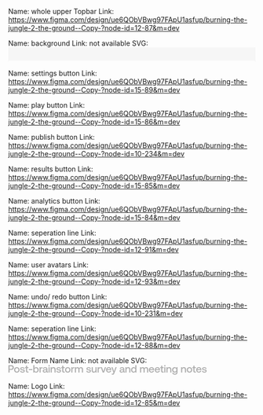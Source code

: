 Name: whole upper Topbar
Link: https://www.figma.com/design/ue6QObVBwg97FApU1asfup/burning-the-jungle-2-the-ground--Copy-?node-id=12-87&m=dev

Name: background
Link: not available
SVG: <svg xmlns="http://www.w3.org/2000/svg" width="1511" height="91" viewBox="0 0 1511 91" fill="none">
  <path d="M1511 91H1510.85C1509.88 84.7699 1504.5 80 1498 80H12.1201C5.62058 80 0.235487 84.7699 -0.726562 91H-10V0H1511V91Z" fill="#F6F6F6"/>
</svg> 

Name: settings button
Link: https://www.figma.com/design/ue6QObVBwg97FApU1asfup/burning-the-jungle-2-the-ground--Copy-?node-id=15-89&m=dev

Name: play button
Link: https://www.figma.com/design/ue6QObVBwg97FApU1asfup/burning-the-jungle-2-the-ground--Copy-?node-id=15-86&m=dev

Name: publish button
Link: https://www.figma.com/design/ue6QObVBwg97FApU1asfup/burning-the-jungle-2-the-ground--Copy-?node-id=10-234&m=dev

Name: results button
Link: https://www.figma.com/design/ue6QObVBwg97FApU1asfup/burning-the-jungle-2-the-ground--Copy-?node-id=15-85&m=dev

Name: analytics button
Link: https://www.figma.com/design/ue6QObVBwg97FApU1asfup/burning-the-jungle-2-the-ground--Copy-?node-id=15-84&m=dev

Name: seperation line
Link: https://www.figma.com/design/ue6QObVBwg97FApU1asfup/burning-the-jungle-2-the-ground--Copy-?node-id=12-91&m=dev

Name: user avatars
Link: https://www.figma.com/design/ue6QObVBwg97FApU1asfup/burning-the-jungle-2-the-ground--Copy-?node-id=12-93&m=dev

Name: undo/ redo button
Link: https://www.figma.com/design/ue6QObVBwg97FApU1asfup/burning-the-jungle-2-the-ground--Copy-?node-id=10-231&m=dev

Name: seperation line
Link: https://www.figma.com/design/ue6QObVBwg97FApU1asfup/burning-the-jungle-2-the-ground--Copy-?node-id=12-88&m=dev

Name: Form Name
Link: not available
SVG: <svg width="405" height="21" viewBox="0 0 405 21" fill="none" xmlns="http://www.w3.org/2000/svg">
<path d="M0.364877 16V1.07166H6.25091C9.36454 1.07166 11.4119 2.92704 11.4119 5.8274C11.4119 8.70644 9.36454 10.5831 6.25091 10.5831H2.81739V16H0.364877ZM6.05897 3.20428H2.81739V8.45052H6.03765C7.7864 8.45052 8.91669 7.42687 8.91669 5.8274C8.91669 4.20661 7.80772 3.20428 6.05897 3.20428ZM17.4905 16.128C14.1636 16.128 11.9243 13.8887 11.9243 10.5405C11.9243 7.2136 14.1636 4.95303 17.4905 4.95303C20.8174 4.95303 23.0566 7.2136 23.0566 10.5405C23.0566 13.8887 20.8174 16.128 17.4905 16.128ZM17.4905 14.1659C19.4312 14.1659 20.7107 12.6518 20.7107 10.5405C20.7107 8.4292 19.4312 6.91504 17.4905 6.91504C15.5498 6.91504 14.2916 8.4292 14.2916 10.5405C14.2916 12.6518 15.5498 14.1659 17.4905 14.1659ZM24.1638 12.3959H26.4243C26.5096 13.5262 27.4906 14.3366 29.1541 14.3366C30.5829 14.3366 31.5213 13.7821 31.5213 12.9077C31.5213 11.7348 30.519 11.6495 28.8342 11.4362C26.339 11.1376 24.377 10.6045 24.377 8.34389C24.377 6.27525 26.2324 4.9317 28.8555 4.95303C31.5426 4.95303 33.4407 6.18995 33.5899 8.4292H31.3294C31.2014 7.42687 30.2631 6.7231 28.8982 6.7231C27.5333 6.7231 26.6376 7.27758 26.6376 8.15196C26.6376 9.17561 27.6826 9.30357 29.2607 9.47418C31.7559 9.77275 33.7819 10.2846 33.7819 12.7158C33.7819 14.8057 31.7985 16.128 29.1541 16.128C26.2324 16.128 24.2277 14.7631 24.1638 12.3959ZM36.1426 13.0357V7.10697H34.2446V5.08098H36.1426V2.03134H38.4671V5.08098H41.1329V7.10697H38.4671V12.8011C38.4671 13.6541 38.7657 13.974 39.6401 13.974H41.2609V16H39.1283C37.0383 16 36.1426 15.019 36.1426 13.0357ZM49.1567 10.8817H41.9058V8.98368H49.1567V10.8817ZM56.9108 4.95303C59.8965 4.95303 62.0717 7.02167 62.0717 10.5405C62.0717 13.8887 59.8965 16.128 56.9108 16.128C55.2047 16.128 54.0318 15.4029 53.3493 14.4219L53.0721 16H51.0674V1.07166H53.3707V6.70177C54.0957 5.72077 55.226 4.95303 56.9108 4.95303ZM56.5269 14.1873C58.4463 14.1873 59.7259 12.6944 59.7259 10.5405C59.7259 8.40787 58.4463 6.91504 56.5269 6.91504C54.6076 6.91504 53.3493 8.40787 53.3493 10.5192C53.3493 12.6731 54.6076 14.1873 56.5269 14.1873ZM69.2275 5.08098H69.7394V7.23493H68.7157C66.6684 7.23493 66.0073 8.83439 66.0073 10.5192V16H63.704V5.08098H65.7514L66.0073 6.7231C66.5617 5.80607 67.4361 5.08098 69.2275 5.08098ZM80.5941 13.9953H81.0632V16H79.8476C78.3548 16 77.843 15.3389 77.843 14.2513C77.1179 15.3602 76.0089 16.128 74.2389 16.128C71.8503 16.128 70.1869 14.955 70.1869 12.929C70.1869 10.6898 71.8077 9.43153 74.8573 9.43153H77.6084V8.77042C77.6084 7.55482 76.734 6.80841 75.2199 6.80841C73.855 6.80841 72.938 7.44819 72.7673 8.40787H70.5068C70.7414 6.27525 72.5754 4.95303 75.3265 4.95303C78.2269 4.95303 79.8903 6.33923 79.8903 8.9197V13.2916C79.8903 13.8461 80.1249 13.9953 80.5941 13.9953ZM77.6084 11.5215V11.1376H74.7507C73.3218 11.1376 72.5328 11.6708 72.5328 12.7797C72.5328 13.6968 73.3005 14.3366 74.5587 14.3366C76.4781 14.3366 77.5871 13.2063 77.6084 11.5215ZM83.2775 3.5455C82.4884 3.5455 81.87 2.96969 81.87 2.15929C81.87 1.3489 82.4884 0.773089 83.2775 0.773089C84.0666 0.773089 84.685 1.3489 84.685 2.15929C84.685 2.96969 84.0666 3.5455 83.2775 3.5455ZM82.1046 16V5.08098H84.4078V16H82.1046ZM92.2103 4.95303C94.6202 4.95303 96.6035 6.27525 96.6035 9.92203V16H94.279V10.114C94.279 8.04533 93.4046 6.93636 91.6772 6.93636C89.8431 6.93636 88.7555 8.27991 88.7555 10.4978V16H86.4523V5.08098H88.4569L88.7128 6.50984C89.3953 5.65679 90.4403 4.95303 92.2103 4.95303ZM98.0157 12.3959H100.276C100.362 13.5262 101.343 14.3366 103.006 14.3366C104.435 14.3366 105.373 13.7821 105.373 12.9077C105.373 11.7348 104.371 11.6495 102.686 11.4362C100.191 11.1376 98.229 10.6045 98.229 8.34389C98.229 6.27525 100.084 4.9317 102.707 4.95303C105.395 4.95303 107.293 6.18995 107.442 8.4292H105.181C105.053 7.42687 104.115 6.7231 102.75 6.7231C101.385 6.7231 100.49 7.27758 100.49 8.15196C100.49 9.17561 101.535 9.30357 103.113 9.47418C105.608 9.77275 107.634 10.2846 107.634 12.7158C107.634 14.8057 105.651 16.128 103.006 16.128C100.084 16.128 98.0797 14.7631 98.0157 12.3959ZM109.995 13.0357V7.10697H108.097V5.08098H109.995V2.03134H112.319V5.08098H114.985V7.10697H112.319V12.8011C112.319 13.6541 112.618 13.974 113.492 13.974H115.113V16H112.98C110.89 16 109.995 15.019 109.995 13.0357ZM121.297 16.128C117.97 16.128 115.73 13.8887 115.73 10.5405C115.73 7.2136 117.97 4.95303 121.297 4.95303C124.624 4.95303 126.863 7.2136 126.863 10.5405C126.863 13.8887 124.624 16.128 121.297 16.128ZM121.297 14.1659C123.237 14.1659 124.517 12.6518 124.517 10.5405C124.517 8.4292 123.237 6.91504 121.297 6.91504C119.356 6.91504 118.098 8.4292 118.098 10.5405C118.098 12.6518 119.356 14.1659 121.297 14.1659ZM134.025 5.08098H134.537V7.23493H133.513C131.466 7.23493 130.805 8.83439 130.805 10.5192V16H128.502V5.08098H130.549L130.805 6.7231C131.359 5.80607 132.234 5.08098 134.025 5.08098ZM148.305 4.95303C150.566 4.95303 152.4 6.25392 152.4 9.70877V16H150.097V9.85805C150.097 7.93869 149.308 6.93636 147.815 6.93636C146.237 6.93636 145.234 8.13063 145.234 10.0926V16H142.91V9.85805C142.91 7.93869 142.121 6.93636 140.606 6.93636C139.028 6.93636 138.047 8.21594 138.047 10.1566V16H135.744V5.08098H137.749L138.005 6.50984C138.623 5.69944 139.562 4.97435 141.204 4.95303C142.632 4.95303 143.912 5.52883 144.573 6.93636C145.277 5.74209 146.514 4.95303 148.305 4.95303ZM159.049 12.3959H161.309C161.395 13.5262 162.376 14.3366 164.039 14.3366C165.468 14.3366 166.406 13.7821 166.406 12.9077C166.406 11.7348 165.404 11.6495 163.719 11.4362C161.224 11.1376 159.262 10.6045 159.262 8.34389C159.262 6.27525 161.117 4.9317 163.74 4.95303C166.428 4.95303 168.326 6.18995 168.475 8.4292H166.214C166.086 7.42687 165.148 6.7231 163.783 6.7231C162.418 6.7231 161.523 7.27758 161.523 8.15196C161.523 9.17561 162.567 9.30357 164.146 9.47418C166.641 9.77275 168.667 10.2846 168.667 12.7158C168.667 14.8057 166.683 16.128 164.039 16.128C161.117 16.128 159.113 14.7631 159.049 12.3959ZM177.724 10.5405V5.08098H180.027V16H178.001L177.745 14.6138C177.063 15.4455 176.06 16.128 174.376 16.128C172.051 16.128 170.068 14.891 170.068 11.159V5.08098H172.371V10.903C172.371 13.0357 173.224 14.1233 174.909 14.1233C176.658 14.1233 177.724 12.8011 177.724 10.5405ZM187.607 5.08098H188.119V7.23493H187.095C185.048 7.23493 184.387 8.83439 184.387 10.5192V16H182.084V5.08098H184.131L184.387 6.7231C184.941 5.80607 185.816 5.08098 187.607 5.08098ZM192.477 16L188.447 5.08098H190.921L193.928 13.5262L196.892 5.08098H199.323L195.293 16H192.477ZM204.958 16.128C201.525 16.128 199.371 13.91 199.371 10.5618C199.371 7.19228 201.525 4.95303 204.745 4.95303C207.901 4.95303 210.013 6.95769 210.077 10.1566C210.077 10.4339 210.055 10.7324 210.013 11.031H201.781V11.1803C201.845 13.0357 203.018 14.2513 204.83 14.2513C206.238 14.2513 207.262 13.5475 207.581 12.3319H209.885C209.501 14.4858 207.667 16.128 204.958 16.128ZM201.866 9.34622H207.688C207.496 7.72543 206.366 6.80841 204.766 6.80841C203.295 6.80841 202.037 7.78941 201.866 9.34622ZM214.382 16.064L210.138 5.08098H212.59L215.64 13.3769L218.604 5.08098H221.057L216.109 17.7061C215.427 19.4762 214.958 20.2652 213.358 20.2652H210.884V18.2393H212.505C213.401 18.2393 213.614 18.026 213.955 17.1303L214.382 16.064ZM237.233 13.9953H237.702V16H236.486C234.993 16 234.481 15.3389 234.481 14.2513C233.756 15.3602 232.647 16.128 230.877 16.128C228.489 16.128 226.825 14.955 226.825 12.929C226.825 10.6898 228.446 9.43153 231.496 9.43153H234.247V8.77042C234.247 7.55482 233.372 6.80841 231.858 6.80841C230.493 6.80841 229.576 7.44819 229.406 8.40787H227.145C227.38 6.27525 229.214 4.95303 231.965 4.95303C234.865 4.95303 236.529 6.33923 236.529 8.9197V13.2916C236.529 13.8461 236.763 13.9953 237.233 13.9953ZM234.247 11.5215V11.1376H231.389C229.96 11.1376 229.171 11.6708 229.171 12.7797C229.171 13.6968 229.939 14.3366 231.197 14.3366C233.117 14.3366 234.226 13.2063 234.247 11.5215ZM244.501 4.95303C246.911 4.95303 248.894 6.27525 248.894 9.92203V16H246.57V10.114C246.57 8.04533 245.695 6.93636 243.968 6.93636C242.134 6.93636 241.046 8.27991 241.046 10.4978V16H238.743V5.08098H240.748L241.004 6.50984C241.686 5.65679 242.731 4.95303 244.501 4.95303ZM258.988 6.59514V1.07166H261.291V16H259.287L259.01 14.3579C258.306 15.3176 257.176 16.128 255.448 16.128C252.484 16.128 250.287 14.038 250.287 10.5405C250.287 7.17095 252.484 4.95303 255.448 4.95303C257.112 4.95303 258.284 5.63546 258.988 6.59514ZM255.832 14.1873C257.751 14.1873 259.01 12.6944 259.01 10.5831C259.01 8.40787 257.751 6.91504 255.832 6.91504C253.913 6.91504 252.654 8.40787 252.654 10.5405C252.654 12.6944 253.913 14.1873 255.832 14.1873ZM281.133 4.95303C283.394 4.95303 285.228 6.25392 285.228 9.70877V16H282.925V9.85805C282.925 7.93869 282.136 6.93636 280.643 6.93636C279.065 6.93636 278.062 8.13063 278.062 10.0926V16H275.738V9.85805C275.738 7.93869 274.949 6.93636 273.435 6.93636C271.856 6.93636 270.875 8.21594 270.875 10.1566V16H268.572V5.08098H270.577L270.833 6.50984C271.451 5.69944 272.39 4.97435 274.032 4.95303C275.461 4.95303 276.74 5.52883 277.401 6.93636C278.105 5.74209 279.342 4.95303 281.133 4.95303ZM292.202 16.128C288.768 16.128 286.614 13.91 286.614 10.5618C286.614 7.19228 288.768 4.95303 291.988 4.95303C295.145 4.95303 297.256 6.95769 297.32 10.1566C297.32 10.4339 297.299 10.7324 297.256 11.031H289.024V11.1803C289.088 13.0357 290.261 14.2513 292.074 14.2513C293.481 14.2513 294.505 13.5475 294.825 12.3319H297.128C296.744 14.4858 294.91 16.128 292.202 16.128ZM289.109 9.34622H294.931C294.739 7.72543 293.609 6.80841 292.01 6.80841C290.538 6.80841 289.28 7.78941 289.109 9.34622ZM304.151 16.128C300.717 16.128 298.564 13.91 298.564 10.5618C298.564 7.19228 300.717 4.95303 303.938 4.95303C307.094 4.95303 309.205 6.95769 309.269 10.1566C309.269 10.4339 309.248 10.7324 309.205 11.031H300.973V11.1803C301.037 13.0357 302.21 14.2513 304.023 14.2513C305.431 14.2513 306.454 13.5475 306.774 12.3319H309.077C308.693 14.4858 306.859 16.128 304.151 16.128ZM301.059 9.34622H306.881C306.689 7.72543 305.559 6.80841 303.959 6.80841C302.488 6.80841 301.229 7.78941 301.059 9.34622ZM311.624 13.0357V7.10697H309.726V5.08098H311.624V2.03134H313.948V5.08098H316.614V7.10697H313.948V12.8011C313.948 13.6541 314.247 13.974 315.121 13.974H316.742V16H314.609C312.52 16 311.624 15.019 311.624 13.0357ZM319.167 3.5455C318.378 3.5455 317.759 2.96969 317.759 2.15929C317.759 1.3489 318.378 0.773089 319.167 0.773089C319.956 0.773089 320.574 1.3489 320.574 2.15929C320.574 2.96969 319.956 3.5455 319.167 3.5455ZM317.994 16V5.08098H320.297V16H317.994ZM328.1 4.95303C330.51 4.95303 332.493 6.27525 332.493 9.92203V16H330.168V10.114C330.168 8.04533 329.294 6.93636 327.567 6.93636C325.733 6.93636 324.645 8.27991 324.645 10.4978V16H322.342V5.08098H324.346L324.602 6.50984C325.285 5.65679 326.33 4.95303 328.1 4.95303ZM342.713 6.78708L342.969 5.08098H344.974V15.5521C344.974 18.5165 343.31 20.3932 339.386 20.3932C336.486 20.3932 334.46 19.0496 334.246 16.5971H336.592C336.87 17.8127 337.936 18.5165 339.557 18.5165C341.561 18.5165 342.692 17.5568 342.692 15.4668V14.2513C341.967 15.3389 340.836 16.0427 339.13 16.0427C336.166 16.0427 333.969 13.974 333.969 10.4978C333.969 7.14962 336.166 4.95303 339.13 4.95303C340.836 4.95303 342.009 5.69944 342.713 6.78708ZM339.514 14.102C341.433 14.102 342.692 12.6305 342.692 10.5405C342.692 8.38654 341.433 6.89371 339.514 6.89371C337.595 6.89371 336.336 8.38654 336.336 10.4978C336.336 12.6305 337.595 14.102 339.514 14.102ZM358.012 4.95303C360.422 4.95303 362.406 6.27525 362.406 9.92203V16H360.081V10.114C360.081 8.04533 359.207 6.93636 357.479 6.93636C355.645 6.93636 354.557 8.27991 354.557 10.4978V16H352.254V5.08098H354.259L354.515 6.50984C355.197 5.65679 356.242 4.95303 358.012 4.95303ZM369.365 16.128C366.038 16.128 363.798 13.8887 363.798 10.5405C363.798 7.2136 366.038 4.95303 369.365 4.95303C372.691 4.95303 374.931 7.2136 374.931 10.5405C374.931 13.8887 372.691 16.128 369.365 16.128ZM369.365 14.1659C371.305 14.1659 372.585 12.6518 372.585 10.5405C372.585 8.4292 371.305 6.91504 369.365 6.91504C367.424 6.91504 366.166 8.4292 366.166 10.5405C366.166 12.6518 367.424 14.1659 369.365 14.1659ZM377.275 13.0357V7.10697H375.377V5.08098H377.275V2.03134H379.6V5.08098H382.266V7.10697H379.6V12.8011C379.6 13.6541 379.898 13.974 380.773 13.974H382.394V16H380.261C378.171 16 377.275 15.019 377.275 13.0357ZM388.599 16.128C385.165 16.128 383.011 13.91 383.011 10.5618C383.011 7.19228 385.165 4.95303 388.385 4.95303C391.542 4.95303 393.653 6.95769 393.717 10.1566C393.717 10.4339 393.696 10.7324 393.653 11.031H385.421V11.1803C385.485 13.0357 386.658 14.2513 388.471 14.2513C389.878 14.2513 390.902 13.5475 391.222 12.3319H393.525C393.141 14.4858 391.307 16.128 388.599 16.128ZM385.506 9.34622H391.328C391.136 7.72543 390.006 6.80841 388.407 6.80841C386.935 6.80841 385.677 7.78941 385.506 9.34622ZM394.834 12.3959H397.095C397.18 13.5262 398.161 14.3366 399.824 14.3366C401.253 14.3366 402.192 13.7821 402.192 12.9077C402.192 11.7348 401.189 11.6495 399.504 11.4362C397.009 11.1376 395.047 10.6045 395.047 8.34389C395.047 6.27525 396.903 4.9317 399.526 4.95303C402.213 4.95303 404.111 6.18995 404.26 8.4292H402C401.872 7.42687 400.933 6.7231 399.568 6.7231C398.204 6.7231 397.308 7.27758 397.308 8.15196C397.308 9.17561 398.353 9.30357 399.931 9.47418C402.426 9.77275 404.452 10.2846 404.452 12.7158C404.452 14.8057 402.469 16.128 399.824 16.128C396.903 16.128 394.898 14.7631 394.834 12.3959Z" fill="#4D4D4D" style="mix-blend-mode:exclusion"/>
</svg>


Name: Logo
Link: https://www.figma.com/design/ue6QObVBwg97FApU1asfup/burning-the-jungle-2-the-ground--Copy-?node-id=12-85&m=dev